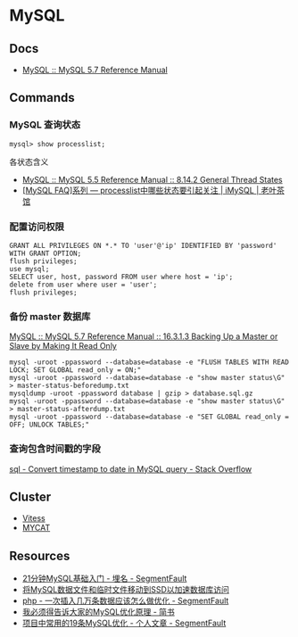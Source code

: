 # MySQL

## Docs

- [MySQL :: MySQL 5.7 Reference Manual](https://dev.mysql.com/doc/refman/5.7/en/)

## Commands

### MySQL 查询状态

    mysql> show processlist;

各状态含义

- [MySQL :: MySQL 5.5 Reference Manual :: 8.14.2 General Thread States](https://dev.mysql.com/doc/refman/5.5/en/general-thread-states.html)
- [[MySQL FAQ]系列 — processlist中哪些状态要引起关注 | iMySQL | 老叶茶馆](http://imysql.com/2015/06/10/mysql-faq-processlist-thread-states.shtml)

### 配置访问权限

    GRANT ALL PRIVILEGES ON *.* TO 'user'@'ip' IDENTIFIED BY 'password' WITH GRANT OPTION;
    flush privileges;
    use mysql;
    SELECT user, host, password FROM user where host = 'ip';
    delete from user where user = 'user';
    flush privileges;

### 备份 master 数据库

[MySQL :: MySQL 5.7 Reference Manual :: 16.3.1.3 Backing Up a Master or Slave by Making It Read Only](https://dev.mysql.com/doc/refman/5.7/en/replication-solutions-backups-read-only.html)

    mysql -uroot -ppassword --database=database -e "FLUSH TABLES WITH READ LOCK; SET GLOBAL read_only = ON;"
    mysql -uroot -ppassword --database=database -e "show master status\G" > master-status-beforedump.txt
    mysqldump -uroot -ppassword database | gzip > database.sql.gz
    mysql -uroot -ppassword --database=database -e "show master status\G" > master-status-afterdump.txt
    mysql -uroot -ppassword --database=database -e "SET GLOBAL read_only = OFF; UNLOCK TABLES;"

### 查询包含时间戳的字段

[sql - Convert timestamp to date in MySQL query - Stack Overflow](https://stackoverflow.com/questions/9251561/convert-timestamp-to-date-in-mysql-query)

## Cluster

- [Vitess](http://vitess.io)
- [MYCAT](http://mycat.io/)

## Resources

- [21分钟MySQL基础入门 - 埋名 - SegmentFault](https://segmentfault.com/a/1190000006876419)
- [将MySQL数据文件和临时文件移动到SSD以加速数据库访问](http://www.xbitworld.com/?p=919)
- [php - 一次插入几万条数据应该怎么做优化 - SegmentFault](https://segmentfault.com/q/1010000010173985)
- [我必须得告诉大家的MySQL优化原理 - 简书](http://www.jianshu.com/p/d7665192aaaf)
- [项目中常用的19条MySQL优化 - 个人文章 - SegmentFault](https://segmentfault.com/a/1190000012155267)
